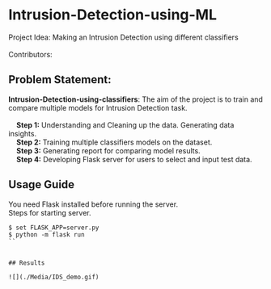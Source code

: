 # Intrusion-Detection-using-ML
Project Idea: Making an Intrusion Detection using different classifiers<br/><br/>
Contributors:<br/>


## **Problem Statement:** <br/>
**Intrusion-Detection-using-classifiers**: The aim of the project is to train and compare multiple models for Intrusion Detection task.
<br/><br/>
&nbsp;  &nbsp;  **Step 1:** Understanding and Cleaning up the data. Generating data insights.<br/>
&nbsp;  &nbsp;  **Step 2:** Training multiple classifiers models on the dataset.<br/>
&nbsp;  &nbsp;  **Step 3:** Generating report for comparing model results.<br/>
&nbsp;  &nbsp;  **Step 4:** Developing Flask server for users to select and input test data.

## Usage Guide
You need Flask installed before running the server.<br/>
Steps for starting server.
```
$ set FLASK_APP=server.py
$ python -m flask run
``


## Results

![](./Media/IDS_demo.gif)
